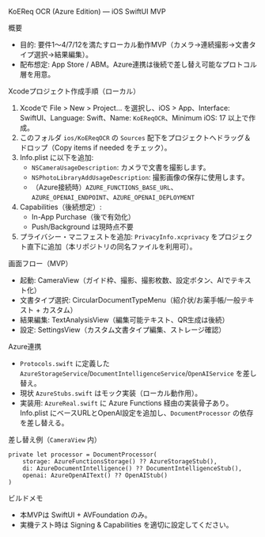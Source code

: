 KoEReq OCR (Azure Edition) — iOS SwiftUI MVP

概要
- 目的: 要件1〜4/7/12を満たすローカル動作MVP（カメラ→連続撮影→文書タイプ選択→結果編集）。
- 配布想定: App Store / ABM。Azure連携は後続で差し替え可能なプロトコル層を用意。

Xcodeプロジェクト作成手順（ローカル）
1) Xcodeで File > New > Project… を選択し、iOS > App、Interface: SwiftUI、Language: Swift、Name: `KoEReqOCR`、Minimum iOS: 17 以上で作成。
2) このフォルダ `ios/KoEReqOCR` の `Sources` 配下をプロジェクトへドラッグ＆ドロップ（Copy items if needed をチェック）。
3) Info.plist に以下を追加:
   - `NSCameraUsageDescription`: カメラで文書を撮影します。
   - `NSPhotoLibraryAddUsageDescription`: 撮影画像の保存に使用します。
   - （Azure接続時）`AZURE_FUNCTIONS_BASE_URL`、`AZURE_OPENAI_ENDPOINT`、`AZURE_OPENAI_DEPLOYMENT`
4) Capabilities（後続想定）:
   - In-App Purchase（後で有効化）
   - Push/Background は現時点不要
5) プライバシー・マニフェストを追加: `PrivacyInfo.xcprivacy` をプロジェクト直下に追加（本リポジトリの同名ファイルを利用可）。

画面フロー（MVP）
- 起動: CameraView（ガイド枠、撮影、撮影枚数、設定ボタン、AIでテキスト化）
- 文書タイプ選択: CircularDocumentTypeMenu（紹介状/お薬手帳/一般テキスト + カスタム）
- 結果編集: TextAnalysisView（編集可能テキスト、QR生成は後続）
- 設定: SettingsView（カスタム文書タイプ編集、ストレージ確認）

Azure連携
- `Protocols.swift` に定義した `AzureStorageService`/`DocumentIntelligenceService`/`OpenAIService` を差し替え。
- 現状 `AzureStubs.swift` はモック実装（ローカル動作用）。
 - 実装用: `AzureReal.swift` に Azure Functions 経由の実装骨子あり。Info.plist にベースURLとOpenAI設定を追加し、`DocumentProcessor` の依存を差し替える。

差し替え例（`CameraView` 内）
```
private let processor = DocumentProcessor(
    storage: AzureFunctionsStorage() ?? AzureStorageStub(),
    di: AzureDocumentIntelligence() ?? DocumentIntelligenceStub(),
    openai: AzureOpenAIText() ?? OpenAIStub()
)
```

ビルドメモ
- 本MVPは SwiftUI + AVFoundation のみ。
- 実機テスト時は Signing & Capabilities を適切に設定してください。
